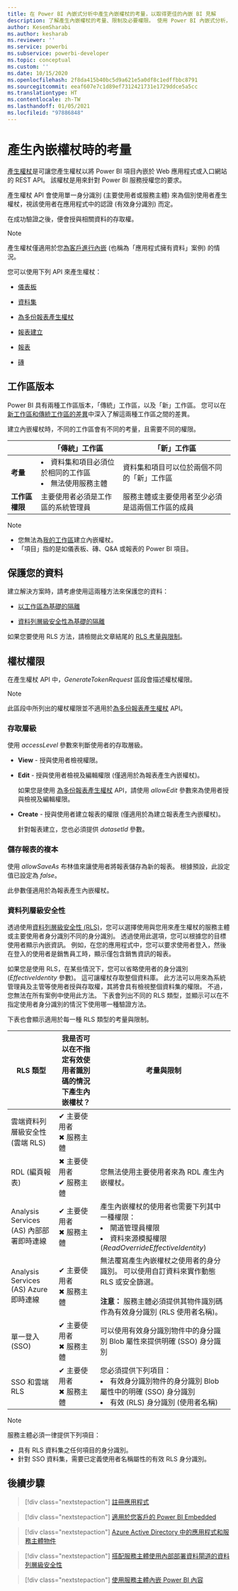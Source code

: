 ```yaml
---
title: 在 Power BI 內嵌式分析中產生內嵌權杖的考量，以取得更佳的內嵌 BI 見解
description: 了解產生內嵌權杖的考量、限制及必要權限。 使用 Power BI 內嵌式分析，以便取得更佳的內嵌 BI 見解。
author: KesemSharabi
ms.author: kesharab
ms.reviewer: ''
ms.service: powerbi
ms.subservice: powerbi-developer
ms.topic: conceptual
ms.custom: ''
ms.date: 10/15/2020
ms.openlocfilehash: 2f8da415b40bc5d9a621e5a0df8c1edffbbc8791
ms.sourcegitcommit: eeaf607e7c1d89ef7312421731e1729ddce5a5cc
ms.translationtype: HT
ms.contentlocale: zh-TW
ms.lasthandoff: 01/05/2021
ms.locfileid: "97886848"
---
```

# <a name="considerations-when-generating-an-embed-token"></a>產生內嵌權杖時的考量

[產生權杖](/rest/api/power-bi/embedtoken)是可讓您產生權杖以將 Power BI 項目內嵌於 Web 應用程式或入口網站的 REST API。 該權杖是用來針對 Power BI 服務授權您的要求。

產生權杖 API 會使用單一身分識別 (主要使用者或服務主體) 來為個別使用者產生權杖，視該使用者在應用程式中的認證 (有效身分識別) 而定。

在成功驗證之後，便會授與相關資料的存取權。

>[!NOTE]
>產生權杖僅適用於您[為客戶進行內嵌](embed-sample-for-customers.md) (也稱為「應用程式擁有資料」案例) 的情況。

您可以使用下列 API 來產生權杖：

* [儀表板](/rest/api/power-bi/embedtoken/dashboards_generatetokeningroup)

* [資料集](/rest/api/power-bi/embedtoken/datasets_generatetokeningroup)

* [為多份報表產生權杖](/rest/api/power-bi/embedtoken/generatetoken)


* [報表建立](/rest/api/power-bi/embedtoken/reports_generatetokenforcreateingroup)

* [報表](/rest/api/power-bi/embedtoken/reports_generatetokeningroup)

* [磚](/rest/api/power-bi/embedtoken/tiles_generatetokeningroup)

## <a name="workspace-versions"></a>工作區版本

Power BI 具有兩種工作區版本，「傳統」工作區，以及「新」工作區。 您可以在[新工作區和傳統工作區的差異](../../collaborate-share/service-new-workspaces.md#new-and-classic-workspace-differences)中深入了解這兩種工作區之間的差異。

建立內嵌權杖時，不同的工作區會有不同的考量，且需要不同的權限。

|                  |「傳統」工作區 |「新」工作區|
|------------------|---------|--------|
|**考量**|<li>資料集和項目必須位於相同的工作區</li><li>無法使用服務主體</li>  |資料集和項目可以位於兩個不同的「新」工作區 |
|**工作區權限**|主要使用者必須是工作區的系統管理員  |服務主體或主要使用者至少必須是這兩個工作區的成員 |

>[!NOTE]
>* 您無法為[我的工作區](../../consumer/end-user-workspaces.md#types-of-workspaces)建立內嵌權杖。
>* 「項目」指的是如儀表板、磚、Q&A 或報表的 Power BI 項目。

## <a name="securing-your-data"></a>保護您的資料

建立解決方案時，請考慮使用這兩種方法來保護您的資料：

* [以工作區為基礎的隔離](embed-multi-tenancy.md#power-bi-workspace-based-isolation)

* [資料列層級安全性為基礎的隔離](embed-multi-tenancy.md#row-level-security-based-isolation)

如果您要使用 RLS 方法，請檢閱此文章結尾的 [RLS 考量與限制](generate-embed-token.md#row-level-security)。

## <a name="token-permissions"></a>權杖權限

在產生權杖 API 中，*GenerateTokenRequest* 區段會描述權杖權限。

>[!NOTE]
>此區段中所列出的權杖權限並不適用於[為多份報表產生權杖](/rest/api/power-bi/embedtoken/generatetoken) API。

### <a name="access-level"></a>存取層級

使用 *accessLevel* 參數來判斷使用者的存取層級。

* **View** - 授與使用者檢視權限。

* **Edit** - 授與使用者檢視及編輯權限 (僅適用於為報表產生內嵌權杖)。

    如果您是使用 [為多份報表產生權杖](/rest/api/power-bi/embedtoken/generatetoken) API，請使用 *allowEdit* 參數來為使用者授與檢視及編輯權限。

* **Create** - 授與使用者建立報表的權限 (僅適用於為建立報表產生內嵌權杖)。

    針對報表建立，您也必須提供 *datasetId* 參數。

### <a name="saving-a-copy-of-the-report"></a>儲存報表的複本

使用 *allowSaveAs* 布林值來讓使用者將報表儲存為新的報表。 根據預設，此設定值已設定為 *false*。

此參數僅適用於為報表產生內嵌權杖。

### <a name="row-level-security"></a>資料列層級安全性

透過使用[資料列層級安全性 (RLS)](embedded-row-level-security.md)，您可以選擇使用與您用來產生權杖的服務主體或主要使用者身分識別不同的身分識別。 透過使用此選項，您可以根據您的目標使用者顯示內嵌資訊。 例如，在您的應用程式中，您可以要求使用者登入，然後在登入的使用者是銷售員工時，顯示僅包含銷售資訊的報表。

如果您是使用 RLS，在某些情況下，您可以省略使用者的身分識別 (*EffectiveIdentity* 參數)。 這可讓權杖存取整個資料庫。 此方法可以用來為系統管理員及主管等使用者授與存取權，其將會具有檢視整個資料集的權限。 不過，您無法在所有案例中使用此方法。 下表會列出不同的 RLS 類型，並顯示可以在不指定使用者身分識別的情況下使用哪一種驗證方法。

下表也會顯示適用於每一種 RLS 類型的考量與限制。

|RLS 類型  |我是否可以在不指定有效使用者識別碼的情況下產生內嵌權杖？  |考量與限制  |
|---------|---------|---------|
|雲端資料列層級安全性 (雲端 RLS)      |✔ 主要使用者<br/>✖ 服務主體          |         |
|RDL (編頁報表)     |✖ 主要使用者<br/>✔ 服務主體        |您無法使用主要使用者來為 RDL 產生內嵌權杖。         |
|Analysis Services (AS) 內部部署即時連線    |✔ 主要使用者<br/>✖ 服務主體         |產生內嵌權杖的使用者也需要下列其中一種權限：<li>閘道管理員權限</li><li>資料來源模擬權限 (*ReadOverrideEffectiveIdentity*)</li>         |
|Analysis Services (AS) Azure 即時連線    |✔ 主要使用者<br/>✖ 服務主體         |無法覆寫產生內嵌權杖之使用者的身分識別。 可以使用自訂資料來實作動態 RLS 或安全篩選。<br/><br/>**注意：** 服務主體必須提供其物件識別碼作為有效身分識別 (RLS 使用者名稱)。         |
|單一登入 (SSO)     |✔ 主要使用者<br/>✖ 服務主體         |可以使用有效身分識別物件中的身分識別 Blob 屬性來提供明確 (SSO) 身分識別         |
|SSO 和雲端 RLS     |✔ 主要使用者<br/>✖ 服務主體         |您必須提供下列項目：<li>有效身分識別物件的身分識別 Blob 屬性中的明確 (SSO) 身分識別</li><li>有效 (RLS) 身分識別 (使用者名稱)</li>         |

>[!NOTE]
>服務主體必須一律提供下列項目：
>* 具有 RLS 資料集之任何項目的身分識別。
>* 針對 SSO 資料集，需要已定義使用者名稱屬性的有效 RLS 身分識別。

## <a name="next-steps"></a>後續步驟

>[!div class="nextstepaction"]
>[註冊應用程式](register-app.md)

> [!div class="nextstepaction"]
>[適用於您客戶的 Power BI Embedded](embed-sample-for-customers.md)

>[!div class="nextstepaction"]
>[Azure Active Directory 中的應用程式和服務主體物件](/azure/active-directory/develop/app-objects-and-service-principals)

>[!div class="nextstepaction"]
>[搭配服務主體使用內部部署資料閘道的資料列層級安全性](embedded-row-level-security.md#on-premises-data-gateway-with-service-principal)

>[!div class="nextstepaction"]
>[使用服務主體內嵌 Power BI 內容](embed-service-principal.md)